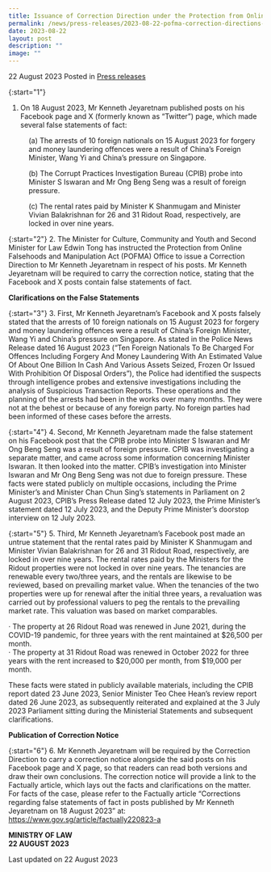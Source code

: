 ```yaml
---
title: Issuance of Correction Direction under the Protection from Online Falsehoods and Manipulation Act to Mr Kenneth Jeyaretnam
permalink: /news/press-releases/2023-08-22-pofma-correction-directions-to-kenneth-jeyaretnam/
date: 2023-08-22
layout: post
description: ""
image: ""
---
```

22 August 2023 Posted in [Press releases](/news/press-releases)

{:start="1"}
1.	On 18 August 2023, Mr Kenneth Jeyaretnam published posts on his Facebook page and X (formerly known as “Twitter”) page, which made several false statements of fact:

<p style="margin-left: 40px">(a)	The arrests of 10 foreign nationals on 15 August 2023 for forgery and money laundering offences were a result of China’s Foreign Minister, Wang Yi and China’s pressure on Singapore.</p>
    
<p style="margin-left: 40px">(b)	The Corrupt Practices Investigation Bureau (CPIB) probe into Minister S Iswaran and Mr Ong Beng Seng was a result of foreign pressure.</p>

<p style="margin-left: 40px">(c)	The rental rates paid by Minister K Shanmugam and Minister Vivian Balakrishnan for 26 and 31 Ridout Road, respectively, are locked in over nine years.</p>

{:start="2"}
2.	The Minister for Culture, Community and Youth and Second Minister for Law Edwin Tong has instructed the Protection from Online Falsehoods and Manipulation Act (POFMA) Office to issue a Correction Direction to Mr Kenneth Jeyaretnam in respect of his posts. Mr Kenneth Jeyaretnam will be required to carry the correction notice, stating that the Facebook and X posts contain false statements of fact.


**Clarifications on the False Statements**

{:start="3"}
3.	First, Mr Kenneth Jeyaretnam’s Facebook and X posts falsely stated that the arrests of 10 foreign nationals on 15 August 2023 for forgery and money laundering offences were a result of China’s Foreign Minister, Wang Yi and China’s pressure on Singapore. As stated in the Police News Release dated 16 August 2023 (“Ten Foreign Nationals To Be Charged For Offences Including Forgery And Money Laundering With An Estimated Value Of About One Billion In Cash And Various Assets Seized, Frozen Or Issued With Prohibition Of Disposal Orders”), the Police had identified the suspects through intelligence probes and extensive investigations including the analysis of Suspicious Transaction Reports. These operations and the planning of the arrests had been in the works over many months. They were not at the behest or because of any foreign party. No foreign parties had been informed of these cases before the arrests.

{:start="4"}
4.	Second, Mr Kenneth Jeyaretnam made the false statement on his Facebook post that the CPIB probe into Minister S Iswaran and Mr Ong Beng Seng was a result of foreign pressure. CPIB was investigating a separate matter, and came across some information concerning Minister Iswaran. It then looked into the matter. CPIB’s investigation into Minister Iswaran and Mr Ong Beng Seng was not due to foreign pressure. These facts were stated publicly on multiple occasions, including the Prime Minister’s and Minister Chan Chun Sing’s statements in Parliament on 2 August 2023, CPIB’s Press Release dated 12 July 2023, the Prime Minister’s statement dated 12 July 2023, and the Deputy Prime Minister’s doorstop interview on 12 July 2023.


{:start="5"}
5.	Third, Mr Kenneth Jeyaretnam’s Facebook post made an untrue statement that the rental rates paid by Minister K Shanmugam and Minister Vivian Balakrishnan for 26 and 31 Ridout Road, respectively, are locked in over nine years. The rental rates paid by the Ministers for the Ridout properties were not locked in over nine years. The tenancies are renewable every two/three years, and the rentals are likewise to be reviewed, based on prevailing market value. When the tenancies of the two properties were up for renewal after the initial three years, a revaluation was carried out by professional valuers to peg the rentals to the prevailing market rate. This valuation was based on market comparables.

· The property at 26 Ridout Road was renewed in June 2021, during the COVID-19 pandemic, for three years with the rent maintained at $26,500 per month.<br>
· The property at 31 Ridout Road was renewed in October 2022 for three years with the rent increased to $20,000 per month, from $19,000 per month.

These facts were stated in publicly available materials, including the CPIB report dated 23 June 2023, Senior Minister Teo Chee Hean’s review report dated 26 June 2023, as subsequently reiterated and explained at the 3 July 2023 Parliament sitting during the Ministerial Statements and subsequent clarifications.

 
**Publication of Correction Notice**

{:start="6"}
6.	Mr Kenneth Jeyaretnam will be required by the Correction Direction to carry a correction notice alongside the said posts on his Facebook page and X page, so that readers can read both versions and draw their own conclusions. The correction notice will provide a link to the Factually article, which lays out the facts and clarifications on the matter. For facts of the case, please refer to the Factually article “Corrections regarding false statements of fact in posts published by Mr Kenneth Jeyaretnam on 18 August 2023” at: <a href="https://www.gov.sg/article/factually220823-a" target="new">https://www.gov.sg/article/factually220823-a</a>


**MINISTRY OF LAW**
<br>**22 AUGUST 2023**


<p class="right-side-updated">Last updated on 22 August 2023</p>
